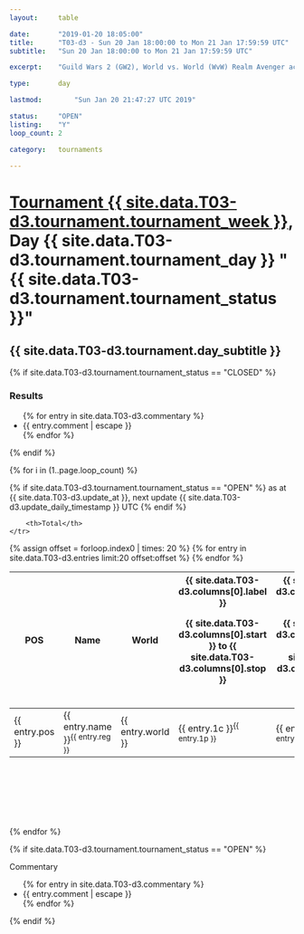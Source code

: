 ```yaml
---
layout: 	table

date: 		"2019-01-20 18:05:00"
title: 		"T03-d3 - Sun 20 Jan 18:00:00 to Mon 21 Jan 17:59:59 UTC"
subtitle: 	"Sun 20 Jan 18:00:00 to Mon 21 Jan 17:59:59 UTC"

excerpt:    "Guild Wars 2 (GW2), World vs. World (WvW) Realm Avenger achivement Tournament. \"Every Kill Counts\""

type:       day

lastmod: 		"Sun Jan 20 21:47:27 UTC 2019"

status:     "OPEN"
listing:    "Y"
loop_count: 2

category: 	tournaments

---
```

<div class="table_header">
    <h1><a href="{{ site.data.T03-d3.tournament.week_url }}">Tournament {{ site.data.T03-d3.tournament.tournament_week }}</a>, Day {{ site.data.T03-d3.tournament.tournament_day }} "{{ site.data.T03-d3.tournament.tournament_status }}"</h1>
    <h2>{{ site.data.T03-d3.tournament.day_subtitle }}</h2> 
</div>

{% if site.data.T03-d3.tournament.tournament_status == "CLOSED" %} 
<div class="commentary">
  <h3>Results</h3>
  <ul>
    {% for entry in site.data.T03-d3.commentary %}
    <li class="commentary_list">{{ entry.comment | escape }}</li>
    {% endfor %}
  </ul>
</div>
{% endif %}


{% for i in (1..page.loop_count) %}

{% if site.data.T03-d3.tournament.tournament_status == "OPEN" %} 
<span class="table_nextupdate">as at {{ site.data.T03-d3.update_at }}, next update {{ site.data.T03-d3.update_daily_timestamp }} UTC</span> 
{% endif %}

<table class="day_table">
  <colgroup>
    <col style="width:18px">
    <col style="width:55px">
    <col style="width:55px">
    <col style="width:12px">
    <col style="width:12px">
    <col style="width:12px">
    <col style="width:12px">
    <col style="width:12px">
    <col style="width:12px">
    <col style="width:12px">
    <col style="width:12px">
    <col style="width:12px">
    <col style="width:12px">
    <col style="width:12px">
    <col style="width:12px">
    <col style="width:12px">
    <col style="width:12px">
    <col style="width:12px">
    <col style="width:12px">
    <col style="width:12px">
    <col style="width:12px">
    <col style="width:12px">
    <col style="width:12px">
    <col style="width:12px">
    <col style="width:12px">
    <col style="width:12px">
    <col style="width:12px">
    <col style="width:18px">
  </colgroup>  
  <thead>
    <tr>
        <th>POS</th>
        <th class="AlignLeft">Name</th>
        <th class="AlignLeft">World</th>

<th><div class="label">{{ site.data.T03-d3.columns[0].label }}<p class="onhover">{{ site.data.T03-d3.columns[0].start }} to {{ site.data.T03-d3.columns[0].stop }}</p></div>​</th>
<th><div class="label">{{ site.data.T03-d3.columns[1].label }}<p class="onhover">{{ site.data.T03-d3.columns[1].start }} to {{ site.data.T03-d3.columns[1].stop }}</p></div>​</th>
<th><div class="label">{{ site.data.T03-d3.columns[2].label }}<p class="onhover">{{ site.data.T03-d3.columns[2].start }} to {{ site.data.T03-d3.columns[2].stop }}</p></div>​</th>
<th><div class="label">{{ site.data.T03-d3.columns[3].label }}<p class="onhover">{{ site.data.T03-d3.columns[3].start }} to {{ site.data.T03-d3.columns[3].stop }}</p></div>​</th>
<th><div class="label">{{ site.data.T03-d3.columns[4].label }}<p class="onhover">{{ site.data.T03-d3.columns[4].start }} to {{ site.data.T03-d3.columns[4].stop }}</p></div>​</th>
<th><div class="label">{{ site.data.T03-d3.columns[5].label }}<p class="onhover">{{ site.data.T03-d3.columns[5].start }} to {{ site.data.T03-d3.columns[5].stop }}</p></div>​</th>
<th><div class="label">{{ site.data.T03-d3.columns[6].label }}<p class="onhover">{{ site.data.T03-d3.columns[6].start }} to {{ site.data.T03-d3.columns[6].stop }}</p></div>​</th>
<th><div class="label">{{ site.data.T03-d3.columns[7].label }}<p class="onhover">{{ site.data.T03-d3.columns[7].start }} to {{ site.data.T03-d3.columns[7].stop }}</p></div>​</th>
<th><div class="label">{{ site.data.T03-d3.columns[8].label }}<p class="onhover">{{ site.data.T03-d3.columns[8].start }} to {{ site.data.T03-d3.columns[8].stop }}</p></div>​</th>
<th><div class="label">{{ site.data.T03-d3.columns[9].label }}<p class="onhover">{{ site.data.T03-d3.columns[9].start }} to {{ site.data.T03-d3.columns[9].stop }}</p></div>​</th>
<th><div class="label">{{ site.data.T03-d3.columns[10].label }}<p class="onhover">{{ site.data.T03-d3.columns[10].start }} to {{ site.data.T03-d3.columns[10].stop }}</p></div>​</th>

<th><div class="label">{{ site.data.T03-d3.columns[11].label }}<p class="onhover">{{ site.data.T03-d3.columns[11].start }} to {{ site.data.T03-d3.columns[11].stop }}</p></div>​</th>
<th><div class="label">{{ site.data.T03-d3.columns[12].label }}<p class="onhover">{{ site.data.T03-d3.columns[12].start }} to {{ site.data.T03-d3.columns[12].stop }}</p></div>​</th>
<th><div class="label">{{ site.data.T03-d3.columns[13].label }}<p class="onhover">{{ site.data.T03-d3.columns[13].start }} to {{ site.data.T03-d3.columns[13].stop }}</p></div>​</th>
<th><div class="label">{{ site.data.T03-d3.columns[14].label }}<p class="onhover">{{ site.data.T03-d3.columns[14].start }} to {{ site.data.T03-d3.columns[14].stop }}</p></div>​</th>
<th><div class="label">{{ site.data.T03-d3.columns[15].label }}<p class="onhover">{{ site.data.T03-d3.columns[15].start }} to {{ site.data.T03-d3.columns[15].stop }}</p></div>​</th>
<th><div class="label">{{ site.data.T03-d3.columns[16].label }}<p class="onhover">{{ site.data.T03-d3.columns[16].start }} to {{ site.data.T03-d3.columns[16].stop }}</p></div>​</th>
<th><div class="label">{{ site.data.T03-d3.columns[17].label }}<p class="onhover">{{ site.data.T03-d3.columns[17].start }} to {{ site.data.T03-d3.columns[17].stop }}</p></div>​</th>
<th><div class="label">{{ site.data.T03-d3.columns[18].label }}<p class="onhover">{{ site.data.T03-d3.columns[18].start }} to {{ site.data.T03-d3.columns[18].stop }}</p></div>​</th>
<th><div class="label">{{ site.data.T03-d3.columns[19].label }}<p class="onhover">{{ site.data.T03-d3.columns[19].start }} to {{ site.data.T03-d3.columns[19].stop }}</p></div>​</th>
<th><div class="label">{{ site.data.T03-d3.columns[20].label }}<p class="onhover">{{ site.data.T03-d3.columns[20].start }} to {{ site.data.T03-d3.columns[20].stop }}</p></div>​</th>

<th><div class="label">{{ site.data.T03-d3.columns[21].label }}<p class="onhover">{{ site.data.T03-d3.columns[21].start }} to {{ site.data.T03-d3.columns[21].stop }}</p></div>​</th>
<th><div class="label">{{ site.data.T03-d3.columns[22].label }}<p class="onhover">{{ site.data.T03-d3.columns[22].start }} to {{ site.data.T03-d3.columns[22].stop }}</p></div>​</th>
<th><div class="label">{{ site.data.T03-d3.columns[23].label }}<p class="onhover">{{ site.data.T03-d3.columns[23].start }} to {{ site.data.T03-d3.columns[23].stop }}</p></div>​</th>

        <th>Total</th>
    </tr>
  </thead>
  {% assign offset = forloop.index0 | times: 20 %}
<tbody>
{% for entry in site.data.T03-d3.entries limit:20 offset:offset %}
  <tr>
    <td class="pl{{ entry.pos }}">{{ entry.pos }}</td>
    <td class="AlignLeft">{{ entry.name }}<sup>{{ entry.reg }}</sup></td>
    <td class="AlignLeft">{{ entry.world }}</td>
    <td class="pl{{ entry.1p }}">{{ entry.1c }}<sup>{{ entry.1p }}</sup></td>
    <td class="pl{{ entry.2p }}">{{ entry.2c }}<sup>{{ entry.2p }}</sup></td>
    <td class="pl{{ entry.3p }}">{{ entry.3c }}<sup>{{ entry.3p }}</sup></td>
    <td class="pl{{ entry.4p }}">{{ entry.4c }}<sup>{{ entry.4p }}</sup></td>
    <td class="pl{{ entry.5p }}">{{ entry.5c }}<sup>{{ entry.5p }}</sup></td>
    <td class="pl{{ entry.6p }}">{{ entry.6c }}<sup>{{ entry.6p }}</sup></td>
    <td class="pl{{ entry.7p }}">{{ entry.7c }}<sup>{{ entry.7p }}</sup></td>
    <td class="pl{{ entry.8p }}">{{ entry.8c }}<sup>{{ entry.8p }}</sup></td>
    <td class="pl{{ entry.9p }}">{{ entry.9c }}<sup>{{ entry.9p }}</sup></td>
    <td class="pl{{ entry.10p }}">{{ entry.10c }}<sup>{{ entry.10p }}</sup></td>
    <td class="pl{{ entry.11p }}">{{ entry.11c }}<sup>{{ entry.11p }}</sup></td>
    <td class="pl{{ entry.12p }}">{{ entry.12c }}<sup>{{ entry.12p }}</sup></td>
    <td class="pl{{ entry.13p }}">{{ entry.13c }}<sup>{{ entry.13p }}</sup></td>
    <td class="pl{{ entry.14p }}">{{ entry.14c }}<sup>{{ entry.14p }}</sup></td>
    <td class="pl{{ entry.15p }}">{{ entry.15c }}<sup>{{ entry.15p }}</sup></td>
    <td class="pl{{ entry.16p }}">{{ entry.16c }}<sup>{{ entry.16p }}</sup></td>
    <td class="pl{{ entry.17p }}">{{ entry.17c }}<sup>{{ entry.17p }}</sup></td>
    <td class="pl{{ entry.18p }}">{{ entry.18c }}<sup>{{ entry.18p }}</sup></td>
    <td class="pl{{ entry.19p }}">{{ entry.19c }}<sup>{{ entry.19p }}</sup></td>
    <td class="pl{{ entry.20p }}">{{ entry.20c }}<sup>{{ entry.20p }}</sup></td>
    <td class="pl{{ entry.21p }}">{{ entry.21c }}<sup>{{ entry.21p }}</sup></td>
    <td class="pl{{ entry.22p }}">{{ entry.22c }}<sup>{{ entry.22p }}</sup></td>
    <td class="pl{{ entry.23p }}">{{ entry.23c }}<sup>{{ entry.23p }}</sup></td>
    <td class="pl{{ entry.24p }}">{{ entry.24c }}<sup>{{ entry.24p }}</sup></td>
    <td>{{ entry.total }}</td>
  </tr>
{% endfor %}  
</tbody>
</table>
<div class="leaderboard">
  <script async src="//pagead2.googlesyndication.com/pagead/js/adsbygoogle.js"></script>
  <!-- 728x90 -->
  <ins class="adsbygoogle"
       style="display:inline-block;width:728px;height:90px"
       data-ad-client="ca-pub-3274917281288240"
       data-ad-slot="3870538733"></ins>
  <script>
  (adsbygoogle = window.adsbygoogle || []).push({});
  </script>    
</div>
<br />
{% endfor %}

{% if site.data.T03-d3.tournament.tournament_status == "OPEN" %} 
<div class="commentary">
  <span class="commentary_title">Commentary</span>
  <ul>
    {% for entry in site.data.T03-d3.commentary %}
    <li class="commentary_list">{{ entry.comment | escape }}</li>
    {% endfor %}
  </ul>
</div>
{% endif %}


